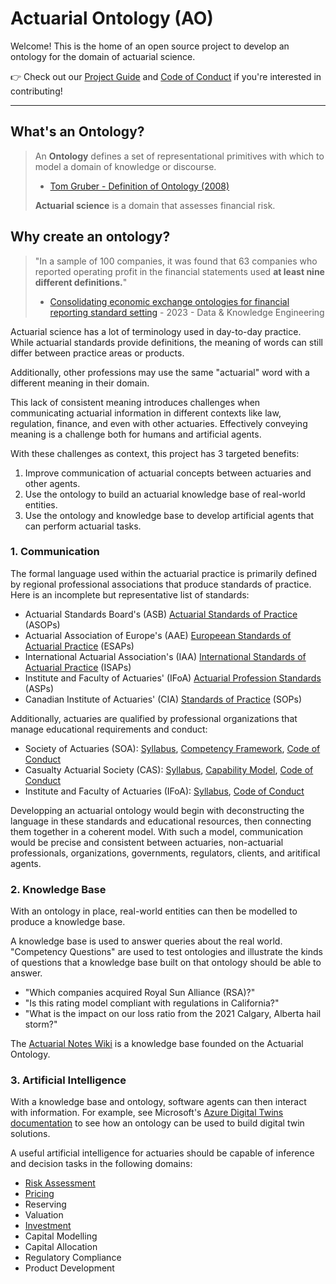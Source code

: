 # Actuarial Ontology (AO)
Welcome! This is the home of an open source project to develop an ontology for the domain of actuarial science.

👉 Check out our [Project Guide](https://github.com/Actuarial-Notes/Actuarial-Ontology/blob/main/Project%20Guide.md) and [Code of Conduct](https://github.com/Actuarial-Notes/Actuarial-Ontology/blob/main/Code%20of%20Conduct.md) if you're interested in contributing!

---

## What's an Ontology?
> An **Ontology** defines a set of representational primitives with which to model a domain of knowledge or discourse.
> - [Tom Gruber - Definition of Ontology (2008)](https://tomgruber.org/writing/definition-of-ontology/)
>
> **Actuarial science** is a domain that assesses financial risk.



## Why create an ontology?
> "In a sample of 100 companies, it was found that 63 companies who reported operating profit in the financial statements used **at least nine different definitions.**"
> - [Consolidating economic exchange ontologies for financial reporting standard setting](https://www.sciencedirect.com/science/article/pii/S0169023X23000083#fn2) - 2023 - Data & Knowledge Engineering

Actuarial science has a lot of terminology used in day-to-day practice. While actuarial standards provide definitions, the meaning of words can still differ between practice areas or products.

Additionally, other professions may use the same "actuarial" word with a different meaning in their domain.

This lack of consistent meaning introduces challenges when communicating actuarial information in different contexts like law, regulation, finance, and even with other actuaries. Effectively conveying meaning is a challenge both for humans and artificial agents.

With these challenges as context, this project has 3 targeted benefits:
1. Improve communication of actuarial concepts between actuaries and other agents.
2. Use the ontology to build an actuarial knowledge base of real-world entities.
3. Use the ontology and knowledge base to develop artificial agents that can perform actuarial tasks.


### 1. Communication
The formal language used within the actuarial practice is primarily defined by regional professional associations that produce standards of practice. Here is an incomplete but representative list of standards:

- Actuarial Standards Board's (ASB) [Actuarial Standards of Practice ](http://www.actuarialstandardsboard.org/standards-of-practice/) (ASOPs)
- Actuarial Association of Europe's (AAE) [Europeean Standards of Actuarial Practice](https://actuary.eu/about-the-aae/european-standards-of-actuarial-practice/) (ESAPs)
- International Actuarial Association's (IAA) [International Standards of Actuarial Practice](https://www.actuaries.org/iaa/IAA/Publications/ISAPs/IAA/Publications/05ISAPs.aspx?hkey=334b21a7-a3ac-4e0e-8294-3cbc755ab14a) (ISAPs)
- Institute and Faculty of Actuaries' (IFoA) [Actuarial Profession Standards](https://actuaries.org.uk/standards/standards-and-guidance/professional-standards-directory/) (ASPs)
- Canadian Institute of Actuaries' (CIA) [Standards of Practice](https://www.cia-ica.ca/publications/standards-of-practice) (SOPs) 

Additionally, actuaries are qualified by professional organizations that manage educational requirements and conduct: 
- Society of Actuaries (SOA): [Syllabus](https://www.soa.org/education/exam-req/edu-fsa-req/), [Competency Framework](https://www.soa.org/professional-development/competency-framework/), [Code of Conduct](https://www.soa.org/about/governance/about-code-of-professional-conduct/)
- Casualty Actuarial Society (CAS): [Syllabus](https://www.casact.org/credential-requirements), [Capability Model](https://www.casact.org/professional-education/cas-capability-model), [Code of Conduct](https://www.casact.org/exams-admissions/resources/principles-and-policies-candidates)
- Institute and Faculty of Actuaries (IFoA): [Syllabus](https://actuaries.org.uk/curriculum/), [Code of Conduct](https://actuaries.org.uk/media/p3vdcokt/actuaries-code-v3-1.pdf)

Developping an actuarial ontology would begin with deconstructing the language in these standards and educational resources, then connecting them together in a coherent model. With such a model, communication would be precise and consistent between actuaries, non-actuarial professionals, organizations, governments, regulators, clients, and aritifical agents.

### 2. Knowledge Base
With an ontology in place, real-world entities can then be modelled to produce a knowledge base.

A knowledge base is used to answer queries about the real world. "Competency Questions" are used to test ontologies and illustrate the kinds of questions that a knowledge base built on that ontology should be able to answer.
- "Which companies acquired Royal Sun Alliance (RSA)?"
- "Is this rating model compliant with regulations in California?"
- "What is the impact on our loss ratio from the 2021 Calgary, Alberta hail storm?"

The [Actuarial Notes Wiki](https://wiki.actuarialnotes.com/Actuarial+Notes+Wiki) is a knowledge base founded on the Actuarial Ontology.

### 3. Artificial Intelligence
With a knowledge base and ontology, software agents can then interact with information. For example, see Microsoft's [Azure Digital Twins documentation](https://learn.microsoft.com/en-us/azure/digital-twins/concepts-ontologies) to see how an ontology can be used to build digital twin solutions.

A useful artificial intelligence for actuaries should be capable of inference and decision tasks in the following domains:
- [Risk Assessment](https://wiki.actuarialnotes.com/Tools/Techniques/Risk+Assessment)
- [Pricing](https://wiki.actuarialnotes.com/Tools/Techniques/Insurance+Pricing)
- Reserving
- Valuation
- [Investment](https://wiki.actuarialnotes.com/Concepts/Investment#Determining+Value)
- Capital Modelling
- Capital Allocation
- Regulatory Compliance
- Product Development

